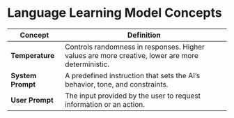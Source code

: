 # Language Learning Model Concepts

| Concept           | Definition                                                                                       |
| ----------------- | ------------------------------------------------------------------------------------------------ |
| **Temperature**   | Controls randomness in responses. Higher values are more creative, lower are more deterministic. |
| **System Prompt** | A predefined instruction that sets the AI’s behavior, tone, and constraints.                     |
| **User Prompt**   | The input provided by the user to request information or an action.                              |

